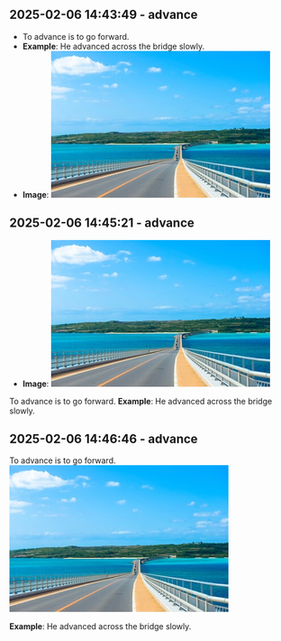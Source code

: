 

## 2025-02-06 14:43:49 - advance
- To advance is to go forward.
- **Example**: He advanced across the bridge slowly.
- **Image**: ![Image](https://raw.githubusercontent.com/toledorodrigow/Anki-Flashcard/main/images/advance_20250206144348.jpg)


## 2025-02-06 14:45:21 - advance
- **Image**: ![Image](https://raw.githubusercontent.com/toledorodrigow/Anki-Flashcard/main/images/advance_20250206144520.jpg)

To advance is to go forward.
**Example**: He advanced across the bridge slowly.

## 2025-02-06 14:46:46 - advance
To advance is to go forward.
![Image](https://raw.githubusercontent.com/toledorodrigow/Anki-Flashcard/main/images/advance_20250206144645.jpg)

**Example**: He advanced across the bridge slowly.
